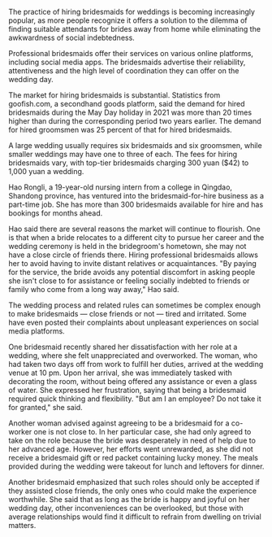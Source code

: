 
The practice of hiring brid<mark style="background: #FF5582A6;"></mark>esmaids for weddings is becoming increasingly popular, as more people recognize it offers a solution to the dilemma of finding suitable attendants for brides away from home while eliminating the awkwardness of social indebtedness.

Professional bridesmaids offer their services on various online platforms, including social media apps. The bridesmaids advertise their reliability, attentiveness and the high level of coordination they can offer on the wedding day.

The market for hiring bridesmaids is substantial. Statistics from goofish.com, a secondhand goods platform, said the demand for hired bridesmaids during the May Day holiday in 2021 was more than 20 times higher than during the corresponding period two years earlier. The demand for hired groomsmen was 25 percent of that for hired bridesmaids.

A large wedding usually requires six bridesmaids and six groomsmen, while smaller weddings may have one to three of each. The fees for hiring bridesmaids vary, with top-tier bridesmaids charging 300 yuan ($42) to 1,000 yuan a wedding.

Hao Rongli, a 19-year-old nursing intern from a college in Qingdao, Shandong province, has ventured into the bridesmaid-for-hire business as a part-time job. She has more than 300 bridesmaids available for hire and has bookings for months ahead.

Hao said there are several reasons the market will continue to flourish. One is that when a bride relocates to a different city to pursue her career and the wedding ceremony is held in the bridegroom's hometown, she may not have a close circle of friends there. Hiring professional bridesmaids allows her to avoid having to invite distant relatives or acquaintances. "By paying for the service, the bride avoids any potential discomfort in asking people she isn't close to for assistance or feeling socially indebted to friends or family who come from a long way away," Hao said.

The wedding process and related rules can sometimes be complex enough to make bridesmaids — close friends or not — tired and irritated. Some have even posted their complaints about unpleasant experiences on social media platforms.

One bridesmaid recently shared her dissatisfaction with her role at a wedding, where she felt unappreciated and overworked. The woman, who had taken two days off from work to fulfill her duties, arrived at the wedding venue at 10 pm. Upon her arrival, she was immediately tasked with decorating the room, without being offered any assistance or even a glass of water. She expressed her frustration, saying that being a bridesmaid required quick thinking and flexibility. "But am I an employee? Do not take it for granted," she said.

Another woman advised against agreeing to be a bridesmaid for a co-worker one is not close to. In her particular case, she had only agreed to take on the role because the bride was desperately in need of help due to her advanced age. However, her efforts went unrewarded, as she did not receive a bridesmaid gift or red packet containing lucky money. The meals provided during the wedding were takeout for lunch and leftovers for dinner.

Another bridesmaid emphasized that such roles should only be accepted if they assisted close friends, the only ones who could make the experience worthwhile. She said that as long as the bride is happy and joyful on her wedding day, other inconveniences can be overlooked, but those with average relationships would find it difficult to refrain from dwelling on trivial matters.